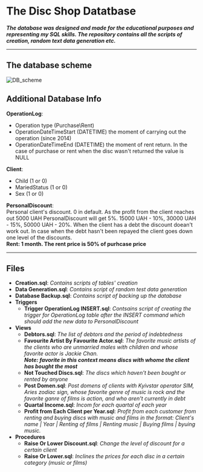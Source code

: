 # The Disc Shop Datatbase

***The database was designed and made for the educational purposes and representing my SQL skills. The repository contains all the scripts of creation, random text data generation etc.***
___
## The database scheme
![DB_scheme](https://user-images.githubusercontent.com/104217922/225729723-c420a54c-19bf-4f13-aed6-db4861f51b29.png)

## **Additional Database Info**
**OperationLog**: 
  * Operation type (Purchase\Rent) 
  * OperationDateTimeStart (DATETIME) the moment of carrying out the operation (since 2014) 
  * OperationDateTimeEnd (DATETIME) the moment of rent return. In the case of purchase or rent when the disc wasn't returned the value is NULL

**Client**: 
  * Child (1 or 0) 
  * MariedStatus (1 or 0)
  * Sex (1 or 0)

**PersonalDiscount**:   
Personal client's discount. 0 in default. As the profit from the client reaches out 5000 UAH PersonalDiscount will get 5%. 15000 UAH - 10%, 30000 UAH - 15%, 50000 UAH - 20%. When the client has a debt the discount doean't work out. In case when the debt hasn't been repayed the client goes down one level of the discounts.    
**Rent: 1 month. The rent price is 50% of purhcase price**
___
## **Files**
+ **Creation.sql**: *Contains scripts of tables' creation*
+ **Data Generation.sql**: *Contains script of random test data generation*
+ **Database Backup.sql**: *Contains script of backing up the database*
+ **Triggers**
  + **Trigger OperationLog INSERT.sql**: *Contsains script of creating the trigger for OperationLog table after the INSERT command which should add the new data to PersonalDiscount*
+ **Views**
  + **Debtors.sql**: *The list of debtors and the period of indebtedness*
  + **Favourite Artist By Favourite Actor.sql**: *The favorite music artists of the clients who are unmarried males with children and whose favorite actor is Jackie Chan.  
**Note: favorite in this context means discs with whome the client has bought the most***
  + **Not Touched Discs.sql**: *The discs which haven't been bought or rented by anyone*
  + **Post Domen.sql**: *Post domens of clients with Kyivstar operator SIM, Aries zodiac sign, whose favorite genre of music is rock and the favorite ganre of films is action, and who aren't currently in debt*
  + **Quartal Income.sql**: *Incom for each quartal of each year*
  + **Profit from Each Client per Year.sql**: *Profit from each customer from renting and buying discs with music and films in the format: Client's name | Year | Renting of films | Renting music | Buying films | byuing music.*
+ **Procedures**
  + **Raise Or Lower Discount.sql**: *Change the level of discount for a certain client*
  + **Raise Or Lower.sql**: *Inclines the prices for each disc in a certain category (music or films)*